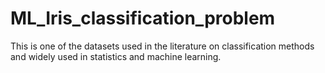 # ML_Iris_classification_problem
This is one of the datasets used in the literature on classification methods and widely used in statistics and machine learning. 
